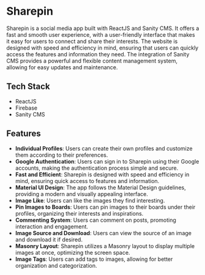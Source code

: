 # Sharepin

Sharepin is a social media app built with ReactJS and Sanity CMS. It offers a fast and smooth user experience, with a user-friendly interface that makes it easy for users to connect and share their interests. The website is designed with speed and efficiency in mind, ensuring that users can quickly access the features and information they need. The integration of Sanity CMS provides a powerful and flexible content management system, allowing for easy updates and maintenance.

## Tech Stack

- ReactJS
- Firebase
- Sanity CMS

## Features

- **Individual Profiles**: Users can create their own profiles and customize them according to their preferences.
- **Google Authentication**: Users can sign in to Sharepin using their Google accounts, making the authentication process simple and secure.
- **Fast and Efficient**: Sharepin is designed with speed and efficiency in mind, ensuring quick access to features and information.
- **Material UI Design**: The app follows the Material Design guidelines, providing a modern and visually appealing interface.
- **Image Like**: Users can like the images they find interesting.
- **Pin Images to Boards**: Users can pin images to their boards under their profiles, organizing their interests and inspirations.
- **Commenting System**: Users can comment on posts, promoting interaction and engagement.
- **Image Source and Download**: Users can view the source of an image and download it if desired.
- **Masonry Layout**: Sharepin utilizes a Masonry layout to display multiple images at once, optimizing the screen space.
- **Image Tags**: Users can add tags to images, allowing for better organization and categorization.





